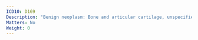 ```yaml
---
ICD10: D169
Description: "Benign neoplasm: Bone and articular cartilage, unspecified"
Matters: No
Weight: 0
---
```

